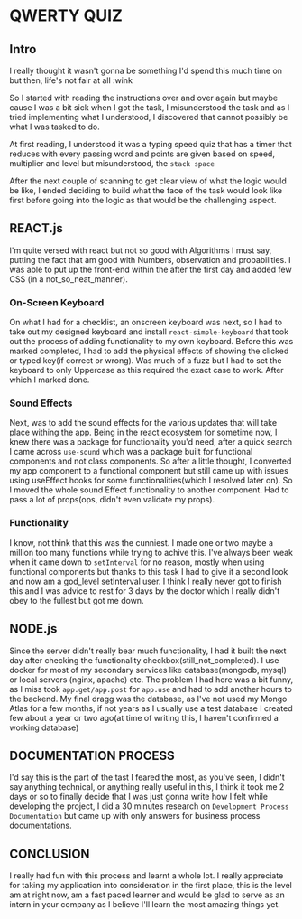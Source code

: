 # QWERTY QUIZ

## Intro

I really thought it wasn't gonna be something I'd spend this much time on but then, life's not fair at all :wink

So I started with reading the instructions over and over again but maybe cause I was a bit sick when I got the task, I misunderstood the task and as I tried implementing what I understood, I discovered that cannot possibly be what I was tasked to do.

At first reading, I understood it was a typing speed quiz that has a timer that reduces with every passing word and points are given based on speed, multiplier and level but misunderstood, the `stack space`

After the next couple of scanning to get clear view of what the logic would be like, I ended deciding to build what the face of the task would look like first before going into the logic as that would be the challenging aspect.

## REACT.js

I'm quite versed with react but not so good with Algorithms I must say, putting the fact that am good with Numbers, observation and probabilities. I was able to put up the front-end within the after the first day and added few CSS (in a not_so_neat_manner).

### On-Screen Keyboard

On what I had for a checklist, an onscreen keyboard was next, so I had to take out my designed keyboard and install `react-simple-keyboard` that took out the process of adding functionality to my own keyboard. Before this was marked completed, I had to add the physical effects of showing the clicked or typed key(if correct or wrong). Was much of a fuzz but I had to set the keyboard to only Uppercase as this required the exact case to work. After which I marked done.

### Sound Effects

Next, was to add the sound effects for the various updates that will take place withing the app. Being in the react ecosystem for sometime now, I knew there was a package for functionality you'd need, after a quick search I came across `use-sound` which was a package built for functional components and not class components. So after a little thought, I converted my app component to a functional component but still came up with issues using useEffect hooks for some functionalities(which I resolved later on). So I moved the whole sound Effect functionality to another component. Had to pass a lot of props(ops, didn't even validate my props).

### Functionality

I know, not think that this was the cunniest. I made one or two maybe a million too many functions while trying to achive this. I've always been weak when it came down to `setInterval` for no reason, mostly when using functional components but thanks to this task I had to give it a second look and now am a god_level setInterval user. I think I really never got to finish this and I was advice to rest for 3 days by the doctor which I really didn't obey to the fullest but got me down.

## NODE.js

Since the server didn't really bear much functionality, I had it built the next day after checking the functionality checkbox(still_not_completed). I use docker for most of my secondary services like database(mongodb, mysql) or local servers (nginx, apache) etc. The problem I had here was a bit funny, as I miss took `app.get/app.post` for `app.use` and had to add another hours to the backend. My final dragg was the database, as I've not used my Mongo Atlas for a few months, if not years as I usually use a test database I created few about a year or two ago(at time of writing this, I haven't confirmed a working database)

## DOCUMENTATION PROCESS

I'd say this is the part of the tast I feared the most, as you've seen, I didn't say anything technical, or anything really useful in this, I think it took me 2 days or so to finally decide that I was just gonna write how I felt while developing the project, I did a 30 minutes research on `Development Process Documentation` but came up with only answers for business process documentations.

## CONCLUSION

I really had fun with this process and learnt a whole lot. I really appreciate for taking my application into consideration in the first place, this is the level am at right now, am a fast paced learner and would be glad to serve as an intern in your company as I believe I'll learn the most amazing things yet.
